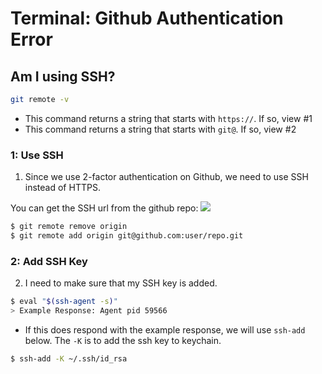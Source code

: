 # Terminal: Github Authentication Error

## Am I using SSH?

```bash
git remote -v 
```

* This command returns a string that starts with `https://`.  If so, view #1
* This command returns a string that starts with `git@`.  If so, view #2

### 1: Use SSH

1. Since we use 2-factor authentication on Github, we need to use SSH instead of HTTPS.

You can get the SSH url from the github repo:
![](https://d2y84jyh761mlc.cloudfront.net/items/3R1d3q120Y04322W0b3O/Image%202019-11-15%20at%202.55.42%20PM.png?X-CloudApp-Visitor-Id=3221729)

```bash
$ git remote remove origin 
$ git remote add origin git@github.com:user/repo.git  
```

### 2: Add SSH Key

2. I need to make sure that my SSH key is added.

```bash
$ eval "$(ssh-agent -s)"
> Example Response: Agent pid 59566
```

* If this does respond with the example response, we will use `ssh-add` below. The `-K` is to add the ssh key to keychain.

```bash
$ ssh-add -K ~/.ssh/id_rsa
```
